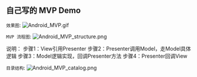 ## 自己写的 MVP Demo

`效果图`:
![Android_MVP.gif](http://naxiexiaojiyi1.qiniudn.com/Android_MVP.gif?e=1466394305&token=1JBeQi3vz7kUmQlsAf00FRntxudo01dbWsLMQT30:OHpB-CM-8M70AaTnSJPTxMNboy4=)

`MVP 流程图`:
![Android_MVP_structure.png](http://naxiexiaojiyi1.qiniudn.com/Android_MVP_structure.png?e=1466393671&token=1JBeQi3vz7kUmQlsAf00FRntxudo01dbWsLMQT30:F7JAW67ooBBizD8wWrGc_RSeeVY=)

说明：
步骤1：View引用Presenter
步骤2：Presenter调用Model，走Model具体逻辑
步骤3：Model逻辑实现，回调Presenter方法
步骤4：Presenter回调View

`目录结构`:
![Android_MVP_catalog.png](http://naxiexiaojiyi1.qiniudn.com/Android_MVP_catalog.png?e=1466393875&token=1JBeQi3vz7kUmQlsAf00FRntxudo01dbWsLMQT30:AQ9mIpk7LRnRzcYaq4O0zW9oMOM=)